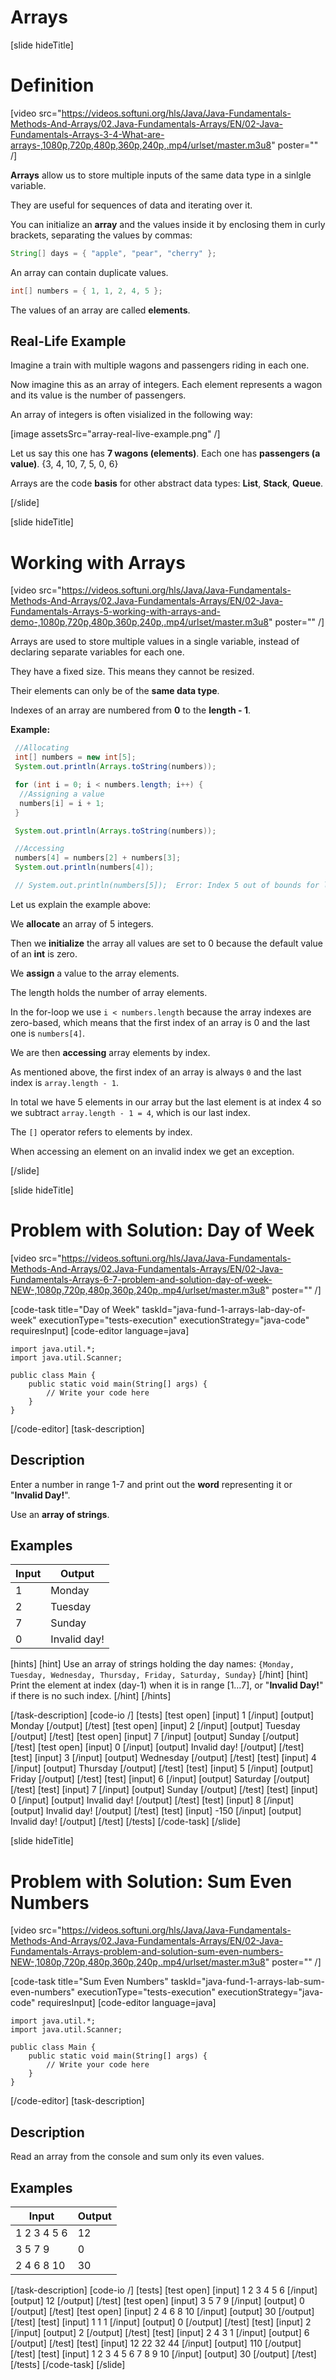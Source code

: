 # Arrays

[slide hideTitle]

# Definition

[video src="https://videos.softuni.org/hls/Java/Java-Fundamentals-Methods-And-Arrays/02.Java-Fundamentals-Arrays/EN/02-Java-Fundamentals-Arrays-3-4-What-are-arrays-,1080p,720p,480p,360p,240p,.mp4/urlset/master.m3u8" poster="" /]

**Arrays** allow us to store multiple inputs of the same data type in a sinlgle variable.

They are useful for sequences of data and iterating over it.

You can initialize an **array** and the values inside it by enclosing them in curly brackets, separating the values by commas:

``` java
String[] days = { "apple", "pear", "cherry" };
```

An array can contain duplicate values.

```Java
int[] numbers = { 1, 1, 2, 4, 5 };
```

The values of an array are called **elements**.

## Real-Life Example
Imagine a train with multiple wagons and passengers riding in each one.

Now imagine this as an array of integers. Each element represents a wagon and its value is the number of passengers.

An array of integers is often visialized in the following way:

[image assetsSrc="array-real-live-example.png" /]

Let us say this one has **7 wagons (elements)**. Each one has **passengers (a value)**. \{3, 4, 10, 7, 5, 0, 6\}

Arrays are the code **basis** for other abstract data types: **List**, **Stack**, **Queue**.

[/slide]

[slide hideTitle]
# Working with Arrays

[video src="https://videos.softuni.org/hls/Java/Java-Fundamentals-Methods-And-Arrays/02.Java-Fundamentals-Arrays/EN/02-Java-Fundamentals-Arrays-5-working-with-arrays-and-demo-,1080p,720p,480p,360p,240p,.mp4/urlset/master.m3u8" poster="" /]

Arrays are used to store multiple values in a single variable, instead of declaring separate variables for each one.

They have a fixed size. This means they cannot be resized.

Their elements can only be of the **same data type**.

Indexes of an array are numbered from **0** to the **length - 1**.

**Example:**
```Java live
 //Allocating
 int[] numbers = new int[5];
 System.out.println(Arrays.toString(numbers));

 for (int i = 0; i < numbers.length; i++) {
  //Assigning a value
  numbers[i] = i + 1;
 }

 System.out.println(Arrays.toString(numbers));

 //Accessing
 numbers[4] = numbers[2] + numbers[3];
 System.out.println(numbers[4]);

 // System.out.println(numbers[5]);  Error: Index 5 out of bounds for length 5 at Array.
```

Let us explain the example above:

We **allocate** an array of 5 integers.

Then we **initialize** the array all values are set to 0 because the default value of an **int** is zero.

We **assign** a value to the array elements.

The length holds the number of array elements.

In the for-loop we use `i < numbers.length` because the array indexes are zero-based, which means that the first index of an array is 0 and the last one is `numbers[4]`.

We are then **accessing** array elements by index.

As mentioned above, the first index of an array is always `0` and the last index is `array.length - 1`.

In total we have 5 elements in our array but the last element is at index 4 so we subtract `array.length - 1 = 4`, which is our last index.

The `[]` operator refers to elements by index.

When accessing an element on an invalid index we get an exception.


[/slide]

[slide hideTitle]
# Problem with Solution: Day of Week

[video src="https://videos.softuni.org/hls/Java/Java-Fundamentals-Methods-And-Arrays/02.Java-Fundamentals-Arrays/EN/02-Java-Fundamentals-Arrays-6-7-problem-and-solution-day-of-week-NEW-,1080p,720p,480p,360p,240p,.mp4/urlset/master.m3u8" poster="" /]

[code-task title="Day of Week" taskId="java-fund-1-arrays-lab-day-of-week" executionType="tests-execution" executionStrategy="java-code" requiresInput]
[code-editor language=java]
```
import java.util.*;
import java.util.Scanner;

public class Main {
    public static void main(String[] args) {
        // Write your code here
    }
}
```
[/code-editor]
[task-description]
## Description
Enter a number in range 1-7 and print out the **word** representing it or "**Invalid Day!**".

Use an **array of strings**.

## Examples
|**Input**|**Output**|
|-----|------|
| 1 | Monday |
| 2 | Tuesday |
| 7 | Sunday |
| 0 | Invalid day! |

[hints] 
[hint] 
Use an array of strings holding the day names: 
`{Monday, Tuesday, Wednesday, Thursday, Friday, Saturday, Sunday}`
[/hint] 
[hint] 
Print the element at index \(day-1\) when it is in range \[1…7\], or "**Invalid Day!**" if there is no such index.
[/hint] 
[/hints]

[/task-description]
[code-io /]
[tests]
[test open]
[input]
1
[/input]
[output]
Monday
[/output]
[/test]
[test open]
[input]
2
[/input]
[output]
Tuesday
[/output]
[/test]
[test open]
[input]
7
[/input]
[output]
Sunday
[/output]
[/test]
[test open]
[input]
0
[/input]
[output]
Invalid day!
[/output]
[/test]
[test]
[input]
3
[/input]
[output]
Wednesday
[/output]
[/test]
[test]
[input]
4
[/input]
[output]
Thursday
[/output]
[/test]
[test]
[input]
5
[/input]
[output]
Friday
[/output]
[/test]
[test]
[input]
6
[/input]
[output]
Saturday
[/output]
[/test]
[test]
[input]
7
[/input]
[output]
Sunday
[/output]
[/test]
[test]
[input]
0
[/input]
[output]
Invalid day!
[/output]
[/test]
[test]
[input]
8
[/input]
[output]
Invalid day!
[/output]
[/test]
[test]
[input]
-150
[/input]
[output]
Invalid day!
[/output]
[/test]
[/tests]
[/code-task]
[/slide]

[slide hideTitle]
# Problem with Solution: Sum Even Numbers

[video src="https://videos.softuni.org/hls/Java/Java-Fundamentals-Methods-And-Arrays/02.Java-Fundamentals-Arrays/EN/02-Java-Fundamentals-Arrays-problem-and-solution-sum-even-numbers-NEW-,1080p,720p,480p,360p,240p,.mp4/urlset/master.m3u8" poster="" /]

[code-task title="Sum Even Numbers" taskId="java-fund-1-arrays-lab-sum-even-numbers" executionType="tests-execution" executionStrategy="java-code" requiresInput]
[code-editor language=java]
```
import java.util.*;
import java.util.Scanner;

public class Main {
    public static void main(String[] args) {
        // Write your code here
    }
}
```
[/code-editor]
[task-description]
## Description
Read an array from the console and sum only its even values.

## Examples
|**Input**|**Output**|
|---|---|
| 1 2 3 4 5 6 | 12|
| 3 5 7 9 | 0 |
| 2 4 6 8 10 | 30|

[/task-description]
[code-io /]
[tests]
[test open]
[input]
1 2 3 4 5 6
[/input]
[output]
12
[/output]
[/test]
[test open]
[input]
3 5 7 9
[/input]
[output]
0
[/output]
[/test]
[test open]
[input]
2 4 6 8 10
[/input]
[output]
30
[/output]
[/test]
[test]
[input]
1 1 1
[/input]
[output]
0
[/output]
[/test]
[test]
[input]
2
[/input]
[output]
2
[/output]
[/test]
[test]
[input]
2 4 3 1
[/input]
[output]
6
[/output]
[/test]
[test]
[input]
12 22 32 44
[/input]
[output]
110
[/output]
[/test]
[test]
[input]
1 2 3 4 5 6 7 8 9 10
[/input]
[output]
30
[/output]
[/test]
[/tests]
[/code-task]
[/slide]
